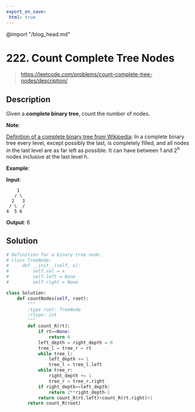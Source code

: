 ```yaml
---
export_on_save:
 html: true
---
```


@import "/blog_head.md"

# 222. Count Complete Tree Nodes

> <https://leetcode.com/problems/count-complete-tree-nodes/description/>

## Description

Given a **complete binary tree**, count the number of nodes.

**Note**:

[Definition of a complete binary tree from Wikipedia](https://en.wikipedia.org/wiki/Binary_tree#Types_of_binary_trees):
In a complete binary tree every level, except possibly the last, is completely filled, and all nodes in the last level are as far left as possible. It can have between 1 and 2<sup>h</sup> nodes inclusive at the last level h.

**Example**:

**Input**:
``` 
    1
   / \
  2   3
 / \  /
4  5 6
```
**Output**: 6


## Solution

```python
# Definition for a binary tree node.
# class TreeNode:
#     def __init__(self, x):
#         self.val = x
#         self.left = None
#         self.right = None

class Solution:
    def countNodes(self, root):
        """
        :type root: TreeNode
        :rtype: int
        """
        def count_R(rt):
            if rt==None:
                return 0
            left_depth = right_depth = 0
            tree_l = tree_r = rt
            while tree_l:
                left_depth += 1
                tree_l = tree_l.left
            while tree_r:
                right_depth += 1
                tree_r = tree_r.right
            if right_depth==left_depth:
                return 2**right_depth-1
            return count_R(rt.left)+count_R(rt.right)+1
        return count_R(root)
```

